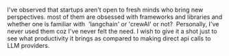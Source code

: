 I've observed that startups aren't open to fresh minds who bring new perspectives. most of them are obsessed with frameworks and libraries and whether one is familiar with  'langchain' or 'crewAI' or not? 
Personally, I've never used them coz I've never felt the need. I wish to give it a shot just to see what productivity it brings as compared to making direct api calls to LLM providers.